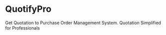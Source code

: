 # QuotifyPro

Get Quotation to Purchase Order Management System.
Quotation Simplified for Professionals
